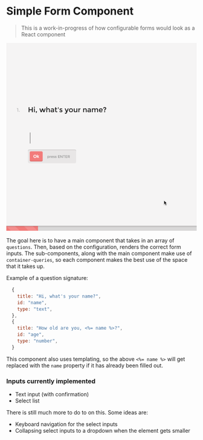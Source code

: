 # Simple Form Component
> This is a work-in-progress of how configurable forms would look as a React component

![Simple Forms Demo](form-demo.gif)

The goal here is to have a main component that takes in an array of `questions`. Then, based on the configuration, renders the correct form inputs. The sub-components, along with the main component make use of `container-queries`, so each component makes the best use of the space that it takes up.

Example of a question signature:
```js
  {
    title: "Hi, what's your name?",
    id: "name",
    type: "text",
  },
  {
    title: "How old are you, <%= name %>?",
    id: "age",
    type: "number",
  }
```

This component also uses templating, so the above `<%= name %>` will get replaced with the `name` property if it has already been filled out. 

### Inputs currently implemented
- Text input (with confirmation)
- Select list

There is still much more to do to on this. Some ideas are:
- Keyboard navigation for the select inputs
- Collapsing select inputs to a dropdown when the element gets smaller
